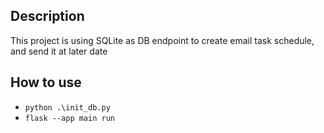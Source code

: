 ## Description
This project is using SQLite as DB
endpoint to create email task schedule, and send it at later date
## How to use
- `python .\init_db.py `
- `flask --app main run`